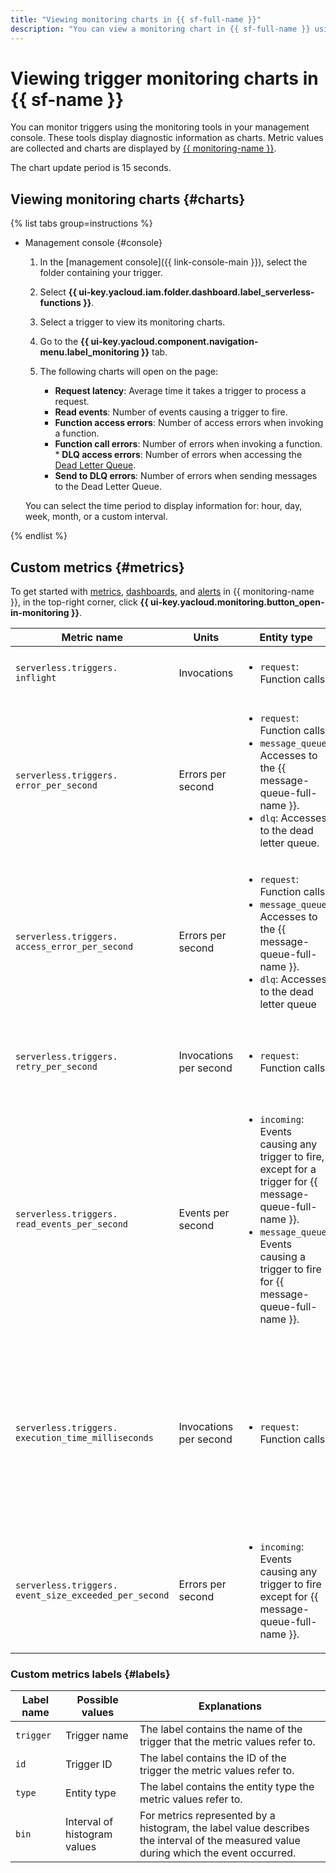 ```yaml
---
title: "Viewing monitoring charts in {{ sf-full-name }}"
description: "You can view a monitoring chart in {{ sf-full-name }} using the management console. To do this, select {{ sf-name }} and click the trigger to view monitoring charts for."
---
```


# Viewing trigger monitoring charts in {{ sf-name }}

You can monitor triggers using the monitoring tools in your management console. These tools display diagnostic information as charts. Metric values are collected and charts are displayed by [{{ monitoring-name }}](../../../monitoring/).

The chart update period is 15 seconds.

## Viewing monitoring charts {#charts}

{% list tabs group=instructions %}

- Management console {#console}

   1. In the [management console]({{ link-console-main }}), select the folder containing your trigger.

   1. Select **{{ ui-key.yacloud.iam.folder.dashboard.label_serverless-functions }}**.

   1. Select a trigger to view its monitoring charts.

   1. Go to the **{{ ui-key.yacloud.component.navigation-menu.label_monitoring }}** tab.

   1. The following charts will open on the page:

      * **Request latency**: Average time it takes a trigger to process a request.
      * **Read events**: Number of events causing a trigger to fire.
      * **Function access errors**: Number of access errors when invoking a function.
      * **Function call errors**: Number of errors when invoking a function.
            * **DLQ access errors**: Number of errors when accessing the [Dead Letter Queue](../../concepts/dlq.md).
      * **Send to DLQ errors**: Number of errors when sending messages to the Dead Letter Queue.

   You can select the time period to display information for: hour, day, week, month, or a custom interval.

{% endlist %}

## Custom metrics {#metrics}

To get started with [metrics](../../../monitoring/concepts/data-model.md#metric), [dashboards](../../../monitoring/concepts/visualization/dashboard.md), and [alerts](../../../monitoring/concepts/alerting.md#alert) in {{ monitoring-name }}, in the top-right corner, click **{{ ui-key.yacloud.monitoring.button_open-in-monitoring }}**.

| Metric name | Units | Entity type | Explanations |
|----|----|----|----|
| `serverless.triggers.`<br/>`inflight` | Invocations | <ul><li>`request`: Function calls.</li></ul> | Number of concurrent function invocations |
| `serverless.triggers.`<br/>`error_per_second` | Errors per second | <ul><li>`request`: Function calls.</li><li>`message_queue`: Accesses to the {{ message-queue-full-name }}.</li><li>`dlq`: Accesses to the dead letter queue.</li></ul> | Error frequency when processing function invocations. |
| `serverless.triggers.`<br/>`access_error_per_second` | Errors per second | <ul><li>`request`: Function calls.</li><li>`message_queue`: Accesses to the {{ message-queue-full-name }}.</li><li>`dlq`: Accesses to the dead letter queue</li></ul> | Access error frequency when processing function invocations. |
| `serverless.triggers.`<br/>`retry_per_second` | Invocations per second | <ul><li>`request`: Function calls.</li></ul> | Frequency of repeat function invocations in the event of an error. |
| `serverless.triggers.`<br/>`read_events_per_second` | Events per second | <ul><li>`incoming`: Events causing any trigger to fire, except for a trigger for {{ message-queue-full-name }}.</li><li>`message_queue`: Events causing a trigger to fire for {{ message-queue-full-name }}.</li></ul> | Frequency of events causing a trigger to fire. |
| `serverless.triggers.`<br/>`execution_time_milliseconds` | Invocations per second | <ul><li>`request`: Function calls.</li></ul> | Function invocation frequency distribution histogram by request processing time in milliseconds. Request processing time intervals are shown in the `bin` label. |
| `serverless.triggers.`<br/>`event_size_exceeded_per_second` | Errors per second | <ul><li>`incoming`: Events causing any trigger to fire except for {{ message-queue-full-name }}. | Frequency of errors when the message size limit is exceeded. |

### Custom metrics labels {#labels}

| Label name | Possible values | Explanations |
|----|----|----|
| `trigger` | Trigger name | The label contains the name of the trigger that the metric values refer to. |
| `id` | Trigger ID | The label contains the ID of the trigger the metric values refer to. |
| `type` | Entity type | The label contains the entity type the metric values refer to. |
| `bin` | Interval of histogram values | For metrics represented by a histogram, the label value describes the interval of the measured value during which the event occurred. |
